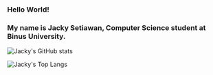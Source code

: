 ### Hello World!
### My name is Jacky Setiawan, Computer Science student at Binus University.

![Jacky's GitHub stats](https://github-readme-stats.vercel.app/api?username=jackysetiawan6&show_icons=true&theme=material-palenight&rank_icon=github)

![Jacky's Top Langs](https://github-readme-stats.vercel.app/api/top-langs/?username=jackysetiawan6&layout=compact&theme=material-palenight&langs_count=10)
